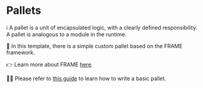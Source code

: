 # Pallets

ℹ️ A pallet is a unit of encapsulated logic, with a clearly defined responsibility. A pallet is analogous to a
module in the runtime.

💁 In this template, there is a simple custom pallet based on the FRAME framework.

👉 Learn more about FRAME
[here](https://paritytech.github.io/polkadot-sdk/master/polkadot_sdk_docs/polkadot_sdk/frame_runtime/index.html).

🧑‍🏫 Please refer to
[this guide](https://paritytech.github.io/polkadot-sdk/master/polkadot_sdk_docs/guides/your_first_pallet/index.html)
to learn how to write a basic pallet.
